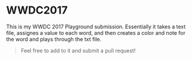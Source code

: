 # WWDC2017
This is my WWDC 2017 Playground submission. Essentially it takes a text file, assignes a value to each word, and then creates a color and note for the word and plays through the txt file.

> Feel free to add to it and submit a pull request!
